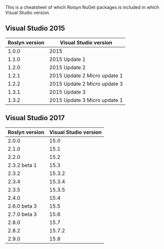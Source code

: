 This is a cheatsheet of which Rolsyn NuGet packages is included in which Visual Studio version.

## Visual Studio 2015

Roslyn version | Visual Studio version
-------------- | ---------------------
1.0.0          | 2015
1.1.0          | 2015 Update 1
1.2.0          | 2015 Update 2
1.2.1          | 2015 Update 2 Micro update 1
1.2.2          | 2015 Update 2 Micro update 3
1.3.1          | 2015 Update 3
1.3.2          | 2015 Update 3 Micro update 1

## Visual Studio 2017

Roslyn version | Visual Studio version
-------------- | ---------------------
2.0.0          | 15.0
2.1.0          | 15.1
2.2.0          | 15.2
2.3.2 beta 1   | 15.3
2.3.2          | 15.3.2
2.3.4          | 15.3.4
2.3.5          | 15.3.5
2.4.0          | 15.4
2.6.0 beta 3   | 15.5
2.7.0 beta 3   | 15.6
2.8.0          | 15.7
2.8.2          | 15.7.2
2.9.0          | 15.8